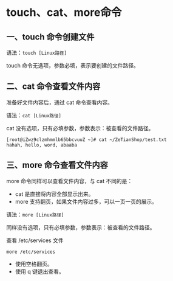 # touch、cat、more命令

## 一、touch 命令创建文件

语法：`touch [Linux路径]`

touch 命令无选项，参数必填，表示要创建的文件路径。

## 二、cat 命令查看文件内容

准备好文件内容后，通过 cat 命令查看内容。

语法：`cat [Linux路径]`

cat 没有选项，只有必填参数，参数表示：被查看的文件路径。

```shell
[root@iZwz9clzmhmmlb65bbcvuuZ ~]# cat ~/ZeTianShop/test.txt
hahah, hello, word, abaaba
```

## 三、more 命令查看文件内容

more 命令同样可以查看文件内容，与 cat 不同的是：

- cat 是直接将内容全部显示出来。
- more 支持翻页，如果文件内容过多，可以一页一页的展示。

语法：`more [Linux路径]`

同样没有选项，只有必填参数，参数表示：被查看的文件路径。

查看 /etc/services 文件

`more /etc/services`

- 使用空格翻页。
- 使用 q 键退出查看。
